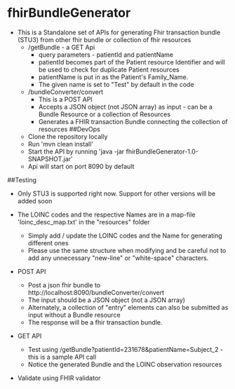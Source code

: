 # fhirBundleGenerator
- This is a Standalone set of APIs for generating Fhir transaction bundle (STU3) from other fhir bundle or collection of fhir resources
   - /getBundle - a GET Api
        -   query parameters - patientId and patientName
        -   patientId becomes part of the Patient resource Identifier and will be used to check for duplicate Patient resources
        -   patientName is put in as the Patient's Family_Name. 
        -   The given name is set to "Test" by default in the code
   - /bundleConverter/convert 
        -   This is a POST API
        -   Accepts a JSON object (not JSON array) as input - can be a Bundle Resource or a collection of Resources
        -   Generates a FHIR transaction Bundle connecting the collection of resources
##DevOps
   - Clone the repository locally
   - Run 'mvn clean install'
   - Start the API by running 'java -jar fhirBundleGenerator-1.0-SNAPSHOT.jar'
   - Api will start on port 8090 by default
    
##Testing 
- Only STU3 is supported right now. Support for other versions will be added soon

- The LOINC codes and the respective Names are in a map-file 'loinc_desc_map.txt' in the "resources" folder
    -   Simply add / update the LOINC codes and the Name for generating different ones
    -   Please use the same structure when modifying and be careful not to add any unnecessary "new-line" or "white-space" characters.

- POST API
    -   Post a json fhir bundle to http://localhost:8090/bundleConverter/convert
    -   The input should be a JSON object (not a JSON array)
    -   Alternately, a collection of "entry" elements can also be submitted as input without a Bundle resource 
    -   The response will be a fhir transaction bundle.


- GET API
    -   Test using /getBundle?patientId=231678&patientName=Subject_2 - this is a sample API call
    -   Notice the generated Bundle and the LOINC observation resources

- Validate using FHIR validator